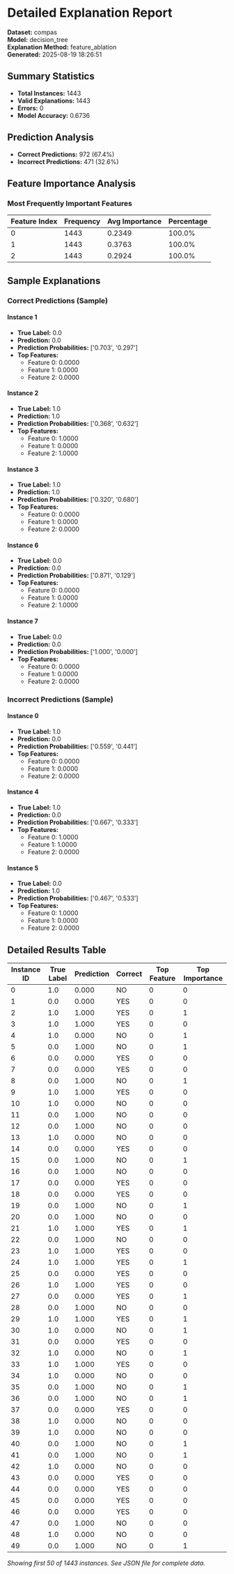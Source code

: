 # Detailed Explanation Report

**Dataset:** compas  
**Model:** decision_tree  
**Explanation Method:** feature_ablation  
**Generated:** 2025-08-19 18:26:51  

## Summary Statistics

- **Total Instances:** 1443
- **Valid Explanations:** 1443
- **Errors:** 0
- **Model Accuracy:** 0.6736

## Prediction Analysis

- **Correct Predictions:** 972 (67.4%)
- **Incorrect Predictions:** 471 (32.6%)

## Feature Importance Analysis

### Most Frequently Important Features

| Feature Index | Frequency | Avg Importance | Percentage |
|---------------|-----------|----------------|------------|
| 0 | 1443 | 0.2349 | 100.0% |
| 1 | 1443 | 0.3763 | 100.0% |
| 2 | 1443 | 0.2924 | 100.0% |

## Sample Explanations

### Correct Predictions (Sample)

#### Instance 1

- **True Label:** 0.0
- **Prediction:** 0.0
- **Prediction Probabilities:** ['0.703', '0.297']
- **Top Features:**
  - Feature 0: 0.0000
  - Feature 1: 0.0000
  - Feature 2: 0.0000

#### Instance 2

- **True Label:** 1.0
- **Prediction:** 1.0
- **Prediction Probabilities:** ['0.368', '0.632']
- **Top Features:**
  - Feature 0: 1.0000
  - Feature 1: 0.0000
  - Feature 2: 1.0000

#### Instance 3

- **True Label:** 1.0
- **Prediction:** 1.0
- **Prediction Probabilities:** ['0.320', '0.680']
- **Top Features:**
  - Feature 0: 0.0000
  - Feature 1: 0.0000
  - Feature 2: 0.0000

#### Instance 6

- **True Label:** 0.0
- **Prediction:** 0.0
- **Prediction Probabilities:** ['0.871', '0.129']
- **Top Features:**
  - Feature 0: 0.0000
  - Feature 1: 0.0000
  - Feature 2: 1.0000

#### Instance 7

- **True Label:** 0.0
- **Prediction:** 0.0
- **Prediction Probabilities:** ['1.000', '0.000']
- **Top Features:**
  - Feature 0: 0.0000
  - Feature 1: 0.0000
  - Feature 2: 0.0000

### Incorrect Predictions (Sample)

#### Instance 0

- **True Label:** 1.0
- **Prediction:** 0.0
- **Prediction Probabilities:** ['0.559', '0.441']
- **Top Features:**
  - Feature 0: 0.0000
  - Feature 1: 0.0000
  - Feature 2: 0.0000

#### Instance 4

- **True Label:** 1.0
- **Prediction:** 0.0
- **Prediction Probabilities:** ['0.667', '0.333']
- **Top Features:**
  - Feature 0: 1.0000
  - Feature 1: 1.0000
  - Feature 2: 0.0000

#### Instance 5

- **True Label:** 0.0
- **Prediction:** 1.0
- **Prediction Probabilities:** ['0.467', '0.533']
- **Top Features:**
  - Feature 0: 1.0000
  - Feature 1: 0.0000
  - Feature 2: 0.0000

## Detailed Results Table

| Instance ID | True Label | Prediction | Correct | Top Feature | Top Importance |
|-------------|------------|------------|---------|-------------|----------------|
| 0 | 1.0 | 0.000 | NO | 0 | 0 |
| 1 | 0.0 | 0.000 | YES | 0 | 0 |
| 2 | 1.0 | 1.000 | YES | 0 | 1 |
| 3 | 1.0 | 1.000 | YES | 0 | 0 |
| 4 | 1.0 | 0.000 | NO | 0 | 1 |
| 5 | 0.0 | 1.000 | NO | 0 | 1 |
| 6 | 0.0 | 0.000 | YES | 0 | 0 |
| 7 | 0.0 | 0.000 | YES | 0 | 0 |
| 8 | 0.0 | 1.000 | NO | 0 | 1 |
| 9 | 1.0 | 1.000 | YES | 0 | 0 |
| 10 | 1.0 | 0.000 | NO | 0 | 0 |
| 11 | 0.0 | 1.000 | NO | 0 | 0 |
| 12 | 0.0 | 1.000 | NO | 0 | 0 |
| 13 | 1.0 | 0.000 | NO | 0 | 0 |
| 14 | 0.0 | 0.000 | YES | 0 | 0 |
| 15 | 0.0 | 1.000 | NO | 0 | 1 |
| 16 | 0.0 | 1.000 | NO | 0 | 0 |
| 17 | 0.0 | 0.000 | YES | 0 | 0 |
| 18 | 0.0 | 0.000 | YES | 0 | 0 |
| 19 | 0.0 | 1.000 | NO | 0 | 1 |
| 20 | 0.0 | 1.000 | NO | 0 | 0 |
| 21 | 1.0 | 1.000 | YES | 0 | 1 |
| 22 | 0.0 | 1.000 | NO | 0 | 0 |
| 23 | 1.0 | 1.000 | YES | 0 | 0 |
| 24 | 1.0 | 1.000 | YES | 0 | 1 |
| 25 | 0.0 | 0.000 | YES | 0 | 0 |
| 26 | 1.0 | 1.000 | YES | 0 | 0 |
| 27 | 0.0 | 0.000 | YES | 0 | 1 |
| 28 | 0.0 | 1.000 | NO | 0 | 0 |
| 29 | 1.0 | 1.000 | YES | 0 | 1 |
| 30 | 1.0 | 0.000 | NO | 0 | 1 |
| 31 | 0.0 | 0.000 | YES | 0 | 0 |
| 32 | 1.0 | 0.000 | NO | 0 | 1 |
| 33 | 1.0 | 1.000 | YES | 0 | 0 |
| 34 | 1.0 | 0.000 | NO | 0 | 0 |
| 35 | 0.0 | 1.000 | NO | 0 | 1 |
| 36 | 0.0 | 1.000 | NO | 0 | 1 |
| 37 | 0.0 | 0.000 | YES | 0 | 0 |
| 38 | 1.0 | 0.000 | NO | 0 | 0 |
| 39 | 1.0 | 0.000 | NO | 0 | 0 |
| 40 | 0.0 | 1.000 | NO | 0 | 1 |
| 41 | 0.0 | 1.000 | NO | 0 | 1 |
| 42 | 1.0 | 0.000 | NO | 0 | 0 |
| 43 | 0.0 | 0.000 | YES | 0 | 0 |
| 44 | 0.0 | 0.000 | YES | 0 | 0 |
| 45 | 0.0 | 0.000 | YES | 0 | 0 |
| 46 | 0.0 | 0.000 | YES | 0 | 0 |
| 47 | 0.0 | 1.000 | NO | 0 | 0 |
| 48 | 1.0 | 0.000 | NO | 0 | 0 |
| 49 | 0.0 | 1.000 | NO | 0 | 1 |

*Showing first 50 of 1443 instances. See JSON file for complete data.*
